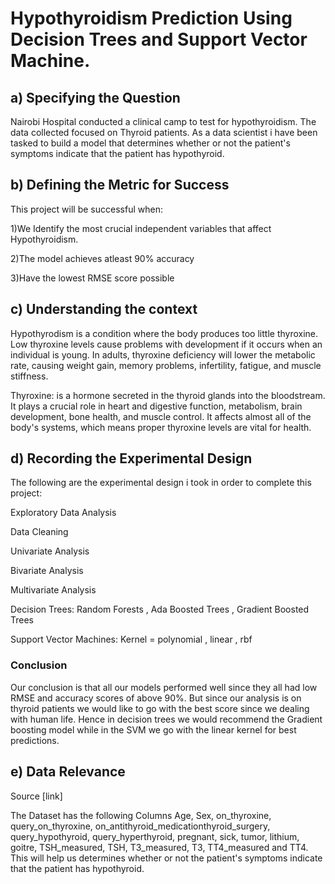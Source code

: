 # Hypothyroidism Prediction Using Decision Trees and Support Vector Machine.
## a) Specifying the Question
Nairobi Hospital conducted a clinical camp to test for hypothyroidism. The data collected focused on Thyroid patients. As a data scientist i have been tasked to build a model that determines whether or not the patient's symptoms indicate that the patient has hypothyroid.

## b) Defining the Metric for Success
This project will be successful when:

1)We Identify the most crucial independent variables that affect Hypothyroidism.

2)The model achieves atleast 90% accuracy

3)Have the lowest RMSE score possible

## c) Understanding the context
Hypothyrodism is a condition where the body produces too little thyroxine. Low thyroxine levels cause problems with development if it occurs when an individual is young. In adults, thyroxine deficiency will lower the metabolic rate, causing weight gain, memory problems, infertility, fatigue, and muscle stiffness.

Thyroxine: is a hormone secreted in the thyroid glands into the bloodstream. It plays a crucial role in heart and digestive function, metabolism, brain development, bone health, and muscle control. It affects almost all of the body's systems, which means proper thyroxine levels are vital for health.
## d) Recording the Experimental Design
The following are the experimental design i took in order to complete this project:

Exploratory Data Analysis

Data Cleaning

Univariate Analysis

Bivariate Analysis

Multivariate Analysis

Decision Trees: Random Forests , Ada Boosted Trees , Gradient Boosted Trees

Support Vector Machines: Kernel = polynomial , linear , rbf

### Conclusion
Our conclusion is  that all our models performed well since they all had low RMSE and accuracy scores of above 90%. But since our analysis is on thyroid patients we would like to go with the best score since we dealing with human life. Hence in decision trees we would recommend the Gradient boosting model while in the SVM we go with the linear kernel for best predictions.



## e) Data Relevance
Source [link]

The Dataset has the following Columns Age, Sex, on_thyroxine, query_on_thyroxine, on_antithyroid_medicationthyroid_surgery, query_hypothyroid, query_hyperthyroid, pregnant, sick, tumor, lithium, goitre, TSH_measured, TSH, T3_measured, T3, TT4_measured and TT4. This will help us determines whether or not the patient's symptoms indicate that the patient has hypothyroid.
